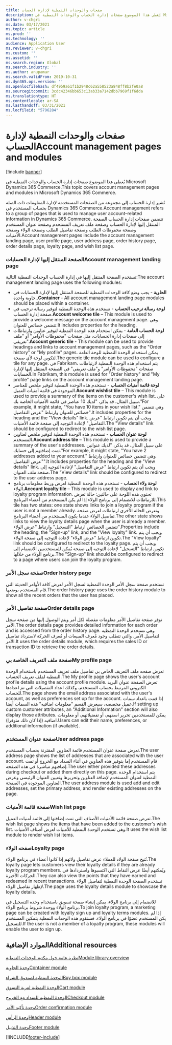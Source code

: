 ```yaml
---
title: صفحات والوحدات النمطية لإدارة الحساب
description: يُغطي هذا الموضوع صفحات إدارة الحساب والوحدات النمطية في Microsoft Dynamics 365 Commerce.
author: v-chgri
ms.date: 03/17/2021
ms.topic: article
ms.prod: ''
ms.technology: ''
audience: Application User
ms.reviewer: v-chgri
ms.custom: ''
ms.assetid: ''
ms.search.region: Global
ms.search.industry: ''
ms.author: anupamar
ms.search.validFrom: 2019-10-31
ms.dyn365.ops.version: ''
ms.openlocfilehash: df4959a61f1b2948c62a558523a848ff8b2fe0a8
ms.sourcegitcommit: 3cdc42346bb653c13ab33a7142dbb7969f1f6dda
ms.translationtype: HT
ms.contentlocale: ar-SA
ms.lasthandoff: 03/31/2021
ms.locfileid: "5796284"
---
```

# <a name="account-management-pages-and-modules"></a><span data-ttu-id="6826e-103">صفحات والوحدات النمطية لإدارة الحساب</span><span class="sxs-lookup"><span data-stu-id="6826e-103">Account management pages and modules</span></span>

[!include [banner](includes/banner.md)]

<span data-ttu-id="6826e-104">يُغطي هذا الموضوع صفحات إدارة الحساب والوحدات النمطية في Microsoft Dynamics 365 Commerce.</span><span class="sxs-lookup"><span data-stu-id="6826e-104">This topic covers account management pages and modules in Microsoft Dynamics 365 Commerce.</span></span>

<span data-ttu-id="6826e-105">تُشير إدارة الحساب إلى مجموعة من الصفحات المستخدمة لإدارة المعلومات ذات الصلة بحساب المستخدم في Dynamics 365 Commerce.</span><span class="sxs-lookup"><span data-stu-id="6826e-105">Account management refers to a group of pages that is used to manage user account–related information in Dynamics 365 Commerce.</span></span> <span data-ttu-id="6826e-106">تتضمن صفحات إدارة الحساب الصفحة المنتقل إليها لإدارة الحساب وصفحة ملف تعريف المستخدم وصفحة عنوان المستخدم وصفحة محفوظات الطلب وصفحة تفاصيل الطلب وصفحة الولاء وصفحة الأمنيات.</span><span class="sxs-lookup"><span data-stu-id="6826e-106">Account management pages include the account management landing page, user profile page, user address page, order history page, order details page, loyalty page, and wish list page.</span></span>

### <a name="account-management-landing-page"></a><span data-ttu-id="6826e-107">الصفحة المنتقل إليها لإدارة الحسابات</span><span class="sxs-lookup"><span data-stu-id="6826e-107">Account management landing page</span></span>

<span data-ttu-id="6826e-108">تستخدم الصفحة المنتقل إليها في إدارة الحساب الوحدات النمطية التالية:</span><span class="sxs-lookup"><span data-stu-id="6826e-108">The account management landing page uses the following modules:</span></span>

- <span data-ttu-id="6826e-109">**الحاوية** - يجب وضع كافة الوحدات النمطية للصفحة المنتقل إليها لإدارة الحسابات في حاوية واحدة..</span><span class="sxs-lookup"><span data-stu-id="6826e-109">**Container** - All account management landing page modules should be placed within a container.</span></span> 
- <span data-ttu-id="6826e-110">**لوحة رسالة ترحيب الحساب** - تستخدم هذه الوحدة النمطية لتوفير رسالة ترحيب في صفحة إدارة الحساب.</span><span class="sxs-lookup"><span data-stu-id="6826e-110">**Account welcome tile** – This module is used to provide a welcome message on the account management page.</span></span> <span data-ttu-id="6826e-111">وهي تتضمن خصائص للعنوان.</span><span class="sxs-lookup"><span data-stu-id="6826e-111">It includes properties for the heading.</span></span>
- <span data-ttu-id="6826e-112">**لوحة الحساب العامة** - يمكن استخدام هذه الوحدة النمطية لتوفير عناوين وارتباطات إلى صفحات إدارة الحسابات، مثل صفحات "محفوظات الأوامر" أو "ملف تعريفي".</span><span class="sxs-lookup"><span data-stu-id="6826e-112">**Account generic tile** - This module can be used to provide headings and links to account management pages, such as the "Order history" or "My profile" pages.</span></span> <span data-ttu-id="6826e-113">يمكن استخدام الوحدة النمطية للوحة العامة لتكوين لوحة لأي صفحة.</span><span class="sxs-lookup"><span data-stu-id="6826e-113">The generic tile module can be used to configure a tile for any page.</span></span> <span data-ttu-id="6826e-114">في Fabrikam، يتم استخدام هذه الوحدة النمطية لارتباطات صفحات "محفوظات الأوامر" و"ملف تعريفي" في الصفحة المنتقل إليها لإدارة الحسابات.</span><span class="sxs-lookup"><span data-stu-id="6826e-114">In Fabrikam, this module is used for "Order history" and "My profile" page links on the account management landing page.</span></span>
- <span data-ttu-id="6826e-115">**لوحة قائمة أمنيات الحساب** - تستخدم هذه الوحدة النمطية لتوفير ملخص للعناصر الموجودة في قائمة أمنيات العميل.</span><span class="sxs-lookup"><span data-stu-id="6826e-115">**Account wishlist tile** – This module is used to provide a summary of the items on the customer's wish list.</span></span> <span data-ttu-id="6826e-116">على سبيل المثال، قد يذكر، "لديك 10 عناصر في قائمة الأمنيات الخاصة بك."</span><span class="sxs-lookup"><span data-stu-id="6826e-116">For example, it might state, "You have 10 items in your wish list."</span></span> <span data-ttu-id="6826e-117">وهي تتضمن خصائص للعنوان وارتباط "عرض التفاصيل".</span><span class="sxs-lookup"><span data-stu-id="6826e-117">It includes properties for the heading and the "View details" link.</span></span> <span data-ttu-id="6826e-118">ويجب أن يتم تكوين ارتباط "عرض التفاصيل" لإعادة التوجيه إلى صفحة قائمة الأمنيات.</span><span class="sxs-lookup"><span data-stu-id="6826e-118">The "View details" link should be configured to redirect to the wish list page.</span></span> 
- <span data-ttu-id="6826e-119">**لوحة عنوان الحساب** - تستخدم هذه الوحدة النمطية لتوفير ملخص لعناوين المستخدم.</span><span class="sxs-lookup"><span data-stu-id="6826e-119">**Account address tile** – This module is used to provide a summary of the user's addresses.</span></span> <span data-ttu-id="6826e-120">على سبيل المثال، قد يذكر، "لديك عنوانين تمت إضافتهم إلى حسابك."</span><span class="sxs-lookup"><span data-stu-id="6826e-120">For example, it might state, "You have 2 addresses added to your account."</span></span> <span data-ttu-id="6826e-121">وهي تتضمن خصائص للعنوان وارتباط "عرض التفاصيل".</span><span class="sxs-lookup"><span data-stu-id="6826e-121">It includes properties for the heading and the "View details" link.</span></span> <span data-ttu-id="6826e-122">ويجب أن يتم تكوين ارتباط "عرض التفاصيل" لإعادة التوجيه إلى صفحة ملف العنوان.</span><span class="sxs-lookup"><span data-stu-id="6826e-122">The "View details" link should be configured to redirect to the user address page.</span></span>
- <span data-ttu-id="6826e-123">**لوحة ولاء الحساب** - تستخدم هذه الوحدة النمطية لعرض وربط معلومات برنامج الولاء.</span><span class="sxs-lookup"><span data-stu-id="6826e-123">**Account loyalty tile** – This module is used to display and link to loyalty program information.</span></span> <span data-ttu-id="6826e-124">تحتوي هذه اللوحة على حالتين: حالة تعرض للارتباطات للانضمام إلى برنامج الولاء إذا لم يكن المستخدم من أعضاء البرنامج.</span><span class="sxs-lookup"><span data-stu-id="6826e-124">This tile has two states: one state shows links to join a loyalty program if the user is not a member already.</span></span> <span data-ttu-id="6826e-125">وتعرض الحالة الأخرى ارتباطات لعرض صفحة تفاصيل الولاء عندما يكون المستخدم من أعضاء البرنامج.</span><span class="sxs-lookup"><span data-stu-id="6826e-125">The other state shows links to view the loyalty details page when the user is already a member.</span></span> <span data-ttu-id="6826e-126">تتضمن الخصائص ارتباط "التسجيل" وارتباط "عرض الولاء".</span><span class="sxs-lookup"><span data-stu-id="6826e-126">Properties include the heading, the "Sign-up" link, and the "View loyalty" link.</span></span> <span data-ttu-id="6826e-127">ويجب أن يتم تكوين ارتباط "عرض الولاء" لإعادة التوجيه إلى صفحة الولاء.</span><span class="sxs-lookup"><span data-stu-id="6826e-127">The "View loyalty" link should be configured to redirect to the loyalty page.</span></span> <span data-ttu-id="6826e-128">ويجب أن يتم تكوين ارتباط "التسجيل" لإعادة التوجيه إلى صفحة يُمكن للمستخدمين الانضمام إلى برنامج الولاء من خلالها.</span><span class="sxs-lookup"><span data-stu-id="6826e-128">The "Sign-up" link should be configured to redirect to a page where users can join the loyalty program.</span></span> 

### <a name="order-history-page"></a><span data-ttu-id="6826e-129">صفحة سجل الأمر</span><span class="sxs-lookup"><span data-stu-id="6826e-129">Order history page</span></span>

<span data-ttu-id="6826e-130">تستخدم صفحة سجل الأمر الوحدة النمطية لسجل الأمر لعرض كافة الأوامر الحديثة التي قام المستخدم بوضعها.</span><span class="sxs-lookup"><span data-stu-id="6826e-130">The order history page uses the order history module to show all the recent orders that the user has placed.</span></span>

### <a name="order-details-page"></a><span data-ttu-id="6826e-131">صفحة تفاصيل الأمر</span><span class="sxs-lookup"><span data-stu-id="6826e-131">Order details page</span></span>

<span data-ttu-id="6826e-132">توفر صفحة تفاصيل الأمر معلومات مفصلة لكل أمر ويتم الوصول إليها من صفحة سجل الأمر.</span><span class="sxs-lookup"><span data-stu-id="6826e-132">The order details page provides detailed information for each order and is accessed from the order history page.</span></span> <span data-ttu-id="6826e-133">وهي تستخدم الوحدة النمطية لتفاصيل الأمر، والتي تتطلب وجود مُعرف المبيعات أو مُعرف الحركة لاسترداد تفاصيل الأمر.</span><span class="sxs-lookup"><span data-stu-id="6826e-133">It uses the order details module, which requires the sales ID or transaction ID to retrieve the order details.</span></span>

### <a name="my-profile-page"></a><span data-ttu-id="6826e-134">صفحة ملف التعريف الخاصة بي</span><span class="sxs-lookup"><span data-stu-id="6826e-134">My profile page</span></span>

<span data-ttu-id="6826e-135">تعرض صفحه ملف التعريف الخاص بي تفاصيل ملف تعريف المستخدم باستخدام الوحدة النمطية لملف تعريف الحساب.</span><span class="sxs-lookup"><span data-stu-id="6826e-135">The My profile page shows the user's account profile details using the account profile module.</span></span> <span data-ttu-id="6826e-136">تعرض الصفحة عنوان البريد الكتروني المرتبط بحساب المستخدم، وكذلك اعداد التفضيلات التي تم اعدادها للحساب.</span><span class="sxs-lookup"><span data-stu-id="6826e-136">The page shows the email address associated with the user's account, as well as preferences set up for the account.</span></span> <span data-ttu-id="6826e-137">إذا قمت باعداد سمات عميل مخصصه، سيعرض القسم "معلومات اضافيه" هذه السمات أيضا.</span><span class="sxs-lookup"><span data-stu-id="6826e-137">If setting up custom customer attributes, an "Additional Information" section will also display those attributes.</span></span> <span data-ttu-id="6826e-138">يمكن للمستخدمين تحرير اسمهم، أو تفضيلاتهم، أو معلومات اضافيه (إذا كان ذلك متوفرا).</span><span class="sxs-lookup"><span data-stu-id="6826e-138">Users can edit their name, preferences, or additional information (if available).</span></span>

### <a name="user-address-page"></a><span data-ttu-id="6826e-139">صفحة عنوان المستخدم</span><span class="sxs-lookup"><span data-stu-id="6826e-139">User address page</span></span>

<span data-ttu-id="6826e-140">تعرض صفحة عنوان المستخدم قائمة العناوين المقترنة بحساب المستخدم.</span><span class="sxs-lookup"><span data-stu-id="6826e-140">The user address page shows the list of addresses that are associated with the user account.</span></span> <span data-ttu-id="6826e-141">قام المستخدم إما بتوفير هذه العناوين في أثناء السداد مع الخروج أو تمت إضافتهم مباشرة في هذه الصفحة.</span><span class="sxs-lookup"><span data-stu-id="6826e-141">The user either provided these addresses during checkout or added them directly on  this page.</span></span> <span data-ttu-id="6826e-142">يتم استخدام الوحدة النمطية لعنوان المستخدم لإضافة العناوين وتحريرها وتعيين العنوان الرئيسي وعرض العناوين الموجودة في الصفحة.</span><span class="sxs-lookup"><span data-stu-id="6826e-142">The user address module is used add and edit addresses, set the primary address, and render existing addresses on the page.</span></span>

### <a name="wish-list-page"></a><span data-ttu-id="6826e-143">صفحة قائمة الأمنيات</span><span class="sxs-lookup"><span data-stu-id="6826e-143">Wish list page</span></span>

<span data-ttu-id="6826e-144">تعرض صفحة قائمة الأمنيات الأصناف التي تمت إضافتها إلى قائمة أمنيات العميل.</span><span class="sxs-lookup"><span data-stu-id="6826e-144">The wish list page shows the items that have been added to the customer's wish list.</span></span> <span data-ttu-id="6826e-145">وهي تستخدم الوحدة النمطية للأمنيات لعرض أصناف الأمنيات.</span><span class="sxs-lookup"><span data-stu-id="6826e-145">It uses the wish list module to render wish list items.</span></span>

### <a name="loyalty-page"></a><span data-ttu-id="6826e-146">صفحه الولاء</span><span class="sxs-lookup"><span data-stu-id="6826e-146">Loyalty page</span></span>

<span data-ttu-id="6826e-147">تُتيح صفحة الولاد للعملاء عرض تفاصيل ولائهم إذا كانوا أعضاء في برنامج الولاء.</span><span class="sxs-lookup"><span data-stu-id="6826e-147">The loyalty page lets customers view their loyalty details if they are already loyalty program members.</span></span> <span data-ttu-id="6826e-148">ويُمكنهم أيضًا عرض النقاط التي اكتسبوها واستردادها في الحركات الأخيرة.</span><span class="sxs-lookup"><span data-stu-id="6826e-148">They can also view the points that they have earned and redeemed in recent transactions.</span></span> <span data-ttu-id="6826e-149">تستخدم الصفحة الوحدة النمطية لتفاصيل الولاء لإظهار تفاصيل الولاء.</span><span class="sxs-lookup"><span data-stu-id="6826e-149">The page uses the loyalty details module to showcase the loyalty details.</span></span> 

<span data-ttu-id="6826e-150">للانضمام إلى برنامج الولاء، يمكن إنشاء صفحة تسويق باستخدام وحدة التسجيل في برنامج الولاء ووحدة شروط برنامج الولاء.</span><span class="sxs-lookup"><span data-stu-id="6826e-150">To join loyalty program, a marketing page can be created with loyalty sign up and loyalty terms modules.</span></span> <span data-ttu-id="6826e-151">إذا لم يكن المستخدم عضوًا في برنامج الولاء، فستقوم هذه الوحدات النمطية بتمكين المستخدم للتسجيل.</span><span class="sxs-lookup"><span data-stu-id="6826e-151">If the user is not a member of a loyalty program, these modules will enable the user to sign up.</span></span>

## <a name="additional-resources"></a><span data-ttu-id="6826e-152">الموارد الإضافية</span><span class="sxs-lookup"><span data-stu-id="6826e-152">Additional resources</span></span>

[<span data-ttu-id="6826e-153">نظرة عامة حول مكتبة الوحدات النمطية</span><span class="sxs-lookup"><span data-stu-id="6826e-153">Module library overview</span></span>](starter-kit-overview.md)

[<span data-ttu-id="6826e-154">وحدة الحاوية</span><span class="sxs-lookup"><span data-stu-id="6826e-154">Container module</span></span>](add-container-module.md)

[<span data-ttu-id="6826e-155">الوحدة النمطية لصندوق الشراء</span><span class="sxs-lookup"><span data-stu-id="6826e-155">Buy box module</span></span>](add-buy-box.md)

[<span data-ttu-id="6826e-156">الوحدة النمطية لعربة التسوق</span><span class="sxs-lookup"><span data-stu-id="6826e-156">Cart module</span></span>](add-cart-module.md)

[<span data-ttu-id="6826e-157">الوحدة النمطية للسداد مع الخروج</span><span class="sxs-lookup"><span data-stu-id="6826e-157">Checkout module</span></span>](add-checkout-module.md)

[<span data-ttu-id="6826e-158">وحدة تأكيد الأمر</span><span class="sxs-lookup"><span data-stu-id="6826e-158">Order confirmation module</span></span>](order-confirmation-module.md)

[<span data-ttu-id="6826e-159">وحدة الرأس</span><span class="sxs-lookup"><span data-stu-id="6826e-159">Header module</span></span>](author-header-module.md)

[<span data-ttu-id="6826e-160">وحدة التذييل</span><span class="sxs-lookup"><span data-stu-id="6826e-160">Footer module</span></span>](author-footer-module.md)


[!INCLUDE[footer-include](../includes/footer-banner.md)]